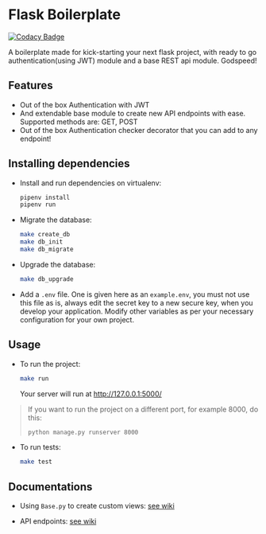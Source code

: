 # Flask Boilerplate

[![Codacy Badge](https://api.codacy.com/project/badge/Grade/945173f5a1d24513b0f1e709216c6baf)](https://app.codacy.com/gh/YAS-opensource/flask-boilerplate?utm_source=github.com&utm_medium=referral&utm_content=YAS-opensource/flask-boilerplate&utm_campaign=Badge_Grade_Settings)

A boilerplate made for kick-starting your next flask project, with ready to go authentication(using JWT) module and a base REST api module. Godspeed!

## Features

- Out of the box Authentication with JWT
- And extendable base module to create new API endpoints with ease. Supported methods are: GET, POST
- Out of the box Authentication checker decorator that you can add to any endpoint!

## Installing dependencies

- Install and run dependencies on virtualenv:

  ```bash
  pipenv install
  pipenv run
  ```

- Migrate the database:

  ```bash
  make create_db
  make db_init
  make db_migrate
  ```

- Upgrade the database:

  ```bash
  make db_upgrade
  ```

- Add a `.env` file. One is given here as an `example.env`, you must not use this file as is, always edit the secret key to a new secure key, when you develop your application. Modify other variables as per your necessary configuration for your own project.

## Usage

- To run the project:

  ```bash
  make run
  ```

  Your server will run at <http://127.0.0.1:5000/>

> If you want to run the project on a different port, for example 8000, do this:
>  
>  ```bash
>  python manage.py runserver 8000
>  ```

- To run tests:

  ```bash
  make test
  ```

## Documentations

- Using `Base.py` to create custom views: [see wiki](https://github.com/YAS-opensource/flask-boilerplate/wiki/Base.py-superclass)

- API endpoints: [see wiki](https://github.com/YAS-opensource/flask-boilerplate/wiki/API-endpoints)
